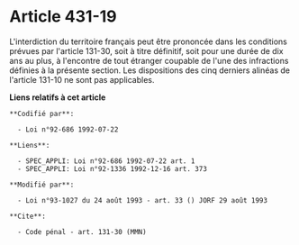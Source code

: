 # Article 431-19

L'interdiction du territoire français peut être prononcée dans les conditions prévues par l'article 131-30, soit à titre
définitif, soit pour une durée de dix ans au plus, à l'encontre de tout étranger coupable de l'une des infractions définies à
la présente section. Les dispositions des cinq derniers alinéas de l'article 131-10 ne sont pas applicables.

**Liens relatifs à cet article**

	**Codifié par**:

	  - Loi n°92-686 1992-07-22

	**Liens**:

	  - SPEC_APPLI: Loi n°92-686 1992-07-22 art. 1
	  - SPEC_APPLI: Loi n°92-1336 1992-12-16 art. 373

	**Modifié par**:

	  - Loi n°93-1027 du 24 août 1993 - art. 33 () JORF 29 août 1993

	**Cite**:

	  - Code pénal - art. 131-30 (MMN)
